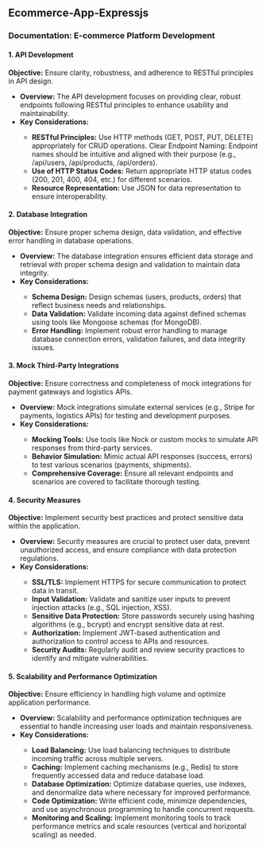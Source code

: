 <h2>Ecommerce-App-Expressjs</h2>


<h3>Documentation: E-commerce Platform Development</h3>


<h4>1. API Development</h4>

<b>Objective:</b> Ensure clarity, robustness, and adherence to RESTful principles in API design.
<ul>
<li><b>Overview:</b> The API development focuses on providing clear, robust endpoints following RESTful principles to enhance usability and maintainability.</li>

<li><b>Key Considerations:</b></li>
<ul>
<li><b>RESTful Principles:</b> Use HTTP methods (GET, POST, PUT, DELETE) appropriately for CRUD operations.
Clear Endpoint Naming: Endpoint names should be intuitive and aligned with their purpose (e.g., /api/users, /api/products, /api/orders).</li>
<li><b>Use of HTTP Status Codes:</b> Return appropriate HTTP status codes (200, 201, 400, 404, etc.) for different scenarios.</li>
<li><b>Resource Representation:</b> Use JSON for data representation to ensure interoperability.</li>
</ul>
</ul>

<h4>2. Database Integration</h4>

<b>Objective:</b> Ensure proper schema design, data validation, and effective error handling in database operations.
<ul>
<li><b>Overview:</b> The database integration ensures efficient data storage and retrieval with proper schema design and validation to maintain data integrity.</li>

<li><b>Key Considerations:</b></li>
<ul>
<li><b>Schema Design:</b> Design schemas (users, products, orders) that reflect business needs and relationships.</li>
<li><b>Data Validation:</b> Validate incoming data against defined schemas using tools like Mongoose schemas (for MongoDB).</li>
<li><b>Error Handling:</b> Implement robust error handling to manage database connection errors, validation failures, and data integrity issues.</li>
</ul>
</ul>


<h4>3. Mock Third-Party Integrations</h4>

<b>Objective:</b> Ensure correctness and completeness of mock integrations for payment gateways and logistics APIs.
<ul>
<li><b>Overview:</b> Mock integrations simulate external services (e.g., Stripe for payments, logistics APIs) for testing and development purposes.</li>

<li><b>Key Considerations:</b></li>
<ul>
<li><b>Mocking Tools:</b> Use tools like Nock or custom mocks to simulate API responses from third-party services.</li>
<li><b>Behavior Simulation:</b> Mimic actual API responses (success, errors) to test various scenarios (payments, shipments).</li>
<li><b>Comprehensive Coverage:</b> Ensure all relevant endpoints and scenarios are covered to facilitate thorough testing.</li>
</ul>
</ul>


<h4>4. Security Measures</h4>

<b>Objective:</b> Implement security best practices and protect sensitive data within the application.
<ul>
<li><b>Overview:</b> Security measures are crucial to protect user data, prevent unauthorized access, and ensure compliance with data protection regulations.</li>

<li><b>Key Considerations:</b></li>
<ul>
<li><b>SSL/TLS:</b> Implement HTTPS for secure communication to protect data in transit.</li>
<li><b>Input Validation:</b> Validate and sanitize user inputs to prevent injection attacks (e.g., SQL injection, XSS).</li>
<li><b>Sensitive Data Protection:</b> Store passwords securely using hashing algorithms (e.g., bcrypt) and encrypt sensitive data at rest.</li>
<li><b>Authorization:</b> Implement JWT-based authentication and authorization to control access to APIs and resources.</li>
<li><b>Security Audits:</b> Regularly audit and review security practices to identify and mitigate vulnerabilities.</li>
</ul>
</ul>



<h4>5. Scalability and Performance Optimization</h4>

<b>Objective:</b> Ensure efficiency in handling high volume and optimize application performance.
<ul>
<li><b>Overview:</b> Scalability and performance optimization techniques are essential to handle increasing user loads and maintain responsiveness.</li>

<li><b>Key Considerations:</b></li>
<ul>
<li><b>Load Balancing:</b> Use load balancing techniques to distribute incoming traffic across multiple servers.</li>
<li><b>Caching:</b> Implement caching mechanisms (e.g., Redis) to store frequently accessed data and reduce database load.</li>
<li><b>Database Optimization:</b> Optimize database queries, use indexes, and denormalize data where necessary for improved performance.</li>
<li><b>Code Optimization:</b> Write efficient code, minimize dependencies, and use asynchronous programming to handle concurrent requests.</li>
<li><b>Monitoring and Scaling:</b> Implement monitoring tools to track performance metrics and scale resources (vertical and horizontal scaling) as needed.</li>
</ul>
</ul>